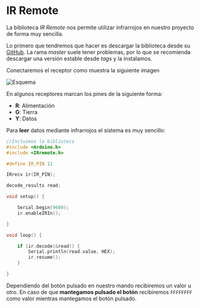 # IR Remote

La biblioteca _IR Remote_ nos permite utilizar infrarrojos en nuestro proyecto de forma muy sencilla.

Lo primero que tendremos que hacer es descargar la biblioteca desde su [GitHub][1]. La rama _master_ suele tener problemas,
por lo que se recomienda descargar una versión estable desde _tags_ y la instalamos.


Conectaremos el receptor como muestra la siguiente imagen

![Esquema](esquema.png)


En algunos receptores marcan los pines de la siguiente forma:

- **R**: Alimentación
- **G**: Tierra
- **Y**: Datos


Para **leer** datos mediante infrarrojos el sistema es muy sencillo:

```c++
//Incluimos la biblioteca
#include <Arduino.h>
#include <IRremote.h>

#define IR_PIN 11

IRrecv ir(IR_PIN);

decode_results read;

void setup() {

    Serial.begin(9600);
    ir.enableIRIn();

}

void loop() {

    if (ir.decode(&read)) {
        Serial.println(read.value, HEX);
        ir.resume();
    }

}
```

Dependiendo del botón pulsado en nuestro mando recibiremos un valor u otro. En caso de que **mantegamos pulsado el botón**
recibiremos `FFFFFFFF` como valor mientras mantegamos el botón pulsado.



[1]: https://github.com/shirriff/Arduino-IRremote